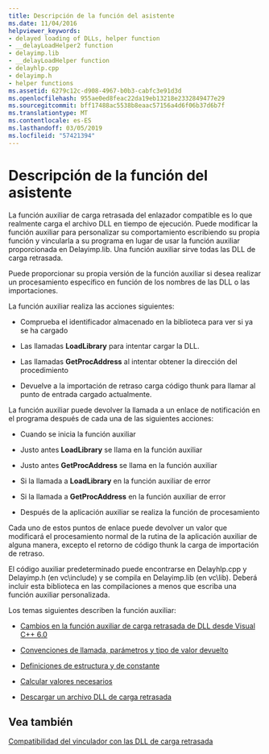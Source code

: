 ```yaml
---
title: Descripción de la función del asistente
ms.date: 11/04/2016
helpviewer_keywords:
- delayed loading of DLLs, helper function
- __delayLoadHelper2 function
- delayimp.lib
- __delayLoadHelper function
- delayhlp.cpp
- delayimp.h
- helper functions
ms.assetid: 6279c12c-d908-4967-b0b3-cabfc3e91d3d
ms.openlocfilehash: 955ae0ed8feac22da19eb13218e2332849477e29
ms.sourcegitcommit: bff17488ac5538b8eaac57156a4d6f06b37d6b7f
ms.translationtype: MT
ms.contentlocale: es-ES
ms.lasthandoff: 03/05/2019
ms.locfileid: "57421394"
---
```

# <a name="understanding-the-helper-function"></a>Descripción de la función del asistente

La función auxiliar de carga retrasada del enlazador compatible es lo que realmente carga el archivo DLL en tiempo de ejecución. Puede modificar la función auxiliar para personalizar su comportamiento escribiendo su propia función y vincularla a su programa en lugar de usar la función auxiliar proporcionada en Delayimp.lib. Una función auxiliar sirve todas las DLL de carga retrasada.

Puede proporcionar su propia versión de la función auxiliar si desea realizar un procesamiento específico en función de los nombres de las DLL o las importaciones.

La función auxiliar realiza las acciones siguientes:

- Comprueba el identificador almacenado en la biblioteca para ver si ya se ha cargado

- Las llamadas **LoadLibrary** para intentar cargar la DLL.

- Las llamadas **GetProcAddress** al intentar obtener la dirección del procedimiento

- Devuelve a la importación de retraso carga código thunk para llamar al punto de entrada cargado actualmente.

La función auxiliar puede devolver la llamada a un enlace de notificación en el programa después de cada una de las siguientes acciones:

- Cuando se inicia la función auxiliar

- Justo antes **LoadLibrary** se llama en la función auxiliar

- Justo antes **GetProcAddress** se llama en la función auxiliar

- Si la llamada a **LoadLibrary** en la función auxiliar de error

- Si la llamada a **GetProcAddress** en la función auxiliar de error

- Después de la aplicación auxiliar se realiza la función de procesamiento

Cada uno de estos puntos de enlace puede devolver un valor que modificará el procesamiento normal de la rutina de la aplicación auxiliar de alguna manera, excepto el retorno de código thunk la carga de importación de retraso.

El código auxiliar predeterminado puede encontrarse en Delayhlp.cpp y Delayimp.h (en vc\include) y se compila en Delayimp.lib (en vc\lib). Deberá incluir esta biblioteca en las compilaciones a menos que escriba una función auxiliar personalizada.

Los temas siguientes describen la función auxiliar:

- [Cambios en la función auxiliar de carga retrasada de DLL desde Visual C++ 6.0](../../build/reference/changes-in-the-dll-delayed-loading-helper-function-since-visual-cpp-6-0.md)

- [Convenciones de llamada, parámetros y tipo de valor devuelto](../../build/reference/calling-conventions-parameters-and-return-type.md)

- [Definiciones de estructura y de constante](../../build/reference/structure-and-constant-definitions.md)

- [Calcular valores necesarios](../../build/reference/calculating-necessary-values.md)

- [Descargar un archivo DLL de carga retrasada](../../build/reference/explicitly-unloading-a-delay-loaded-dll.md)

## <a name="see-also"></a>Vea también

[Compatibilidad del vinculador con las DLL de carga retrasada](../../build/reference/linker-support-for-delay-loaded-dlls.md)
